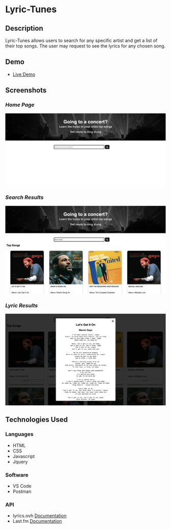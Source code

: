 # Lyric-Tunes

## Description 

Lyric-Tunes allows users to search for any specific artist and get a list of their top songs. The user may request to see the lyrics for any chosen song. 

## Demo
- [Live Demo](https://carlosdeo.github.io/Lyric-Tunes/)

## Screenshots

### _Home Page_
![landing](ScreenShots/HomePage.png)

### _Search Results_
![results](ScreenShots/ResultPage.png)

### _Lyric Results_
![lyricModal](ScreenShots/LyricModal.png)
  
## Technologies Used

### Languages
  * HTML
  * CSS
  * Javascript
  * Jquery
  
### Software
  * VS Code
  * Postman
  
### API
  * lyrics.ovh  [Documentation](https://lyricsovh.docs.apiary.io/#)
  * Last.fm  [Documentation](https://www.last.fm/api)
